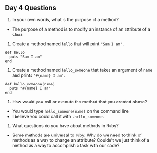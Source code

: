 ## Day 4 Questions

1. In your own words, what is the purpose of a method?
  - The purpose of a method is to modify an instance of an attribute of a class

1. Create a method named `hello` that will print `"Sam I am"`.  
```
def hello
  puts "Sam I am"
end

```    

1. Create a method named `hello_someone` that takes an argument of `name` and prints `"#{name} I am"`.  
```
def hello_someone(name)
  puts "#{name} I am"
end

```

1. How would you call or execute the method that you created above?  

  - You would type `hello_someone(name)` on the command line  
  - I believe you could call it with `.hello_someone`.

1. What questions do you have about methods in Ruby?  

  - Some methods are universal to ruby. Why do we need to think of methods as a way to change an attribute? Couldn't we just think of a method as a way to accomplish a task with our code?
